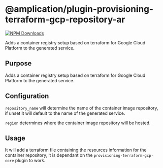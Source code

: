 # @amplication/plugin-provisioning-terraform-gcp-repository-ar

[![NPM Downloads](https://img.shields.io/npm/dt/@amplication/plugin-provisioning-terraform-gcp-repository-ar)](https://www.npmjs.com/package/@amplication/plugin-provisioning-terraform-gcp-repository-ar)

Adds a container registry setup based on terraform for Google Cloud Platform to the generated service.

## Purpose

Adds a container registry setup based on terraform for Google Cloud Platform to the generated service.

## Configuration

`repository_name` will determine the name of the container image repository, if unset it will default to the name of the generated service.

`region` determines where the container image repository will be hosted.

## Usage

It will add a terraform file containing the resources information for the container repository, it is dependant on the `provisioning-terraform-gcp-core` plugin to work.
